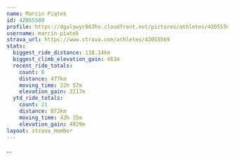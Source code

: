 ```yaml
---
name: Marcin Piątek
id: 42055569
profile: https://dgalywyr863hv.cloudfront.net/pictures/athletes/42055569/12602382/1/large.jpg
username: marcin-piatek
strava_url: https://www.strava.com/athletes/42055569
stats:
  biggest_ride_distance: 118.14km
  biggest_climb_elevation_gain: 461m
  recent_ride_totals:
    count: 8
    distance: 477km
    moving_time: 22h 57m
    elevation_gain: 2217m
  ytd_ride_totals:
    count: 21
    distance: 872km
    moving_time: 43h 35m
    elevation_gain: 4929m
layout: strava_member
--- 
```

...
